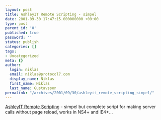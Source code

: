 ```yaml
---
layout: post
title: AshleyIT Remote Scripting - simpel
date: 2001-09-30 17:47:15.000000000 +00:00
type: post
parent_id: '0'
published: true
password: ''
status: publish
categories: []
tags:
- Uncategorized
meta: {}
author:
  login: niklas
  email: niklas@protocol7.com
  display_name: Niklas
  first_name: Niklas
  last_name: Gustavsson
permalink: "/archives/2001/09/30/ashleyit_remote_scripting_simpel/"
---
```

[AshleyIT Remote Scripting](http://www.ashleyit.com/rs/) - simpel but complete script for making server calls without page reload, works in NS4+ and IE4+...

